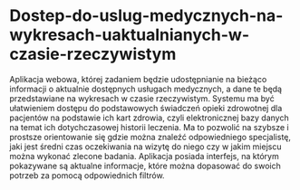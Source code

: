 # Dostep-do-uslug-medycznych-na-wykresach-uaktualnianych-w-czasie-rzeczywistym
 Aplikacja webowa, której zadaniem będzie udostępnianie na bieżąco informacji o aktualnie dostępnych usługach medycznych, a dane te będą przedstawiane na wykresach w czasie rzeczywistym.
Systemu ma być ułatwieniem dostępu do podstawowych świadczeń opieki zdrowotnej dla pacjentów na podstawie ich kart zdrowia, czyli elektronicznej bazy danych na temat ich dotychczasowej historii leczenia. Ma to pozwolić na szybsze i prostsze orientowanie się gdzie można znaleźć odpowiedniego specjalistę, jaki jest średni czas oczekiwania na wizytę do niego czy w jakim miejscu można wykonać zlecone badania. Aplikacja posiada interfejs, na którym pokazywane są aktualne informacje, które można dopasować do swoich potrzeb za pomocą odpowiednich filtrów.



